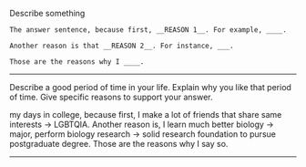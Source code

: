 Describe something

```
The answer sentence, because first, __REASON 1__. For example, ____.

Another reason is that __REASON 2__. For instance, ___.

Those are the reasons why I ____.
```

---

Describe a good period of time in your life. 
Explain why you like that period of time. Give specific reasons to support your answer.

my days in college, 
because first, I make a lot of friends that share same interests -> LGBTQIA.
Another reason is, I learn much better biology -> major, perform biology research -> solid research foundation to pursue postgraduate degree.
Those are the reasons why I say so.

---






